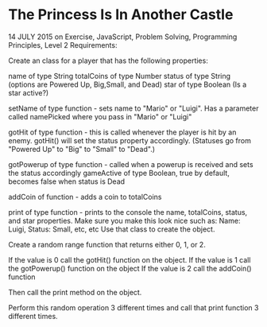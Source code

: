 # The Princess Is In Another Castle
14 JULY 2015 on Exercise, JavaScript, Problem Solving, Programming Principles, Level 2
Requirements:

Create an class for a player that has the following properties:

name of type String
totalCoins of type Number
status of type String (options are Powered Up, Big,Small, and Dead)
star of type Boolean (Is a star active?)


setName of type function - sets name to "Mario" or "Luigi". Has a parameter called namePicked where you pass in "Mario" or "Luigi"


gotHit of type function - this is called whenever the player is hit by an enemy. gotHit() will set the status property accordingly. (Statuses go from "Powered Up" to "Big" to "Small" to "Dead".)

gotPowerup of type function - called when a powerup is received and sets the status accordingly
gameActive of type Boolean, true by default, becomes false when status is Dead

addCoin of function - adds a coin to totalCoins

print of type function - prints to the console the name, totalCoins, status, and star properties. Make sure you make this look nice such as:
Name: Luigi,
Status: Small, etc, etc
Use that class to create the object.

Create a random range function that returns either 0, 1, or 2.

If the value is 0 call the gotHit() function on the object. 
If the value is 1 call the gotPowerup() function on the object 
If the value is 2 call the addCoin() function

Then call the print method on the object.

Perform this random operation 3 different times and call that print function 3 different times.